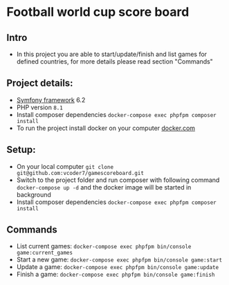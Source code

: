 # Football world cup score board

## Intro
- In this project you are able to start/update/finish and list games for defined countries, for more details please read section "Commands"

## Project details:
- [Symfony framework](https://symfony.com) 6.2
- PHP version ``8.1``
- Install composer dependencies ``docker-compose exec phpfpm composer install``
- To run the project install docker on your computer [docker.com](https://docker.com)

## Setup:
- On your local computer ```git clone git@github.com:vcoder7/gamescoreboard.git``` 
- Switch to the project folder and run composer with following command ``docker-compose up -d`` and the docker image will be started in background
- Install composer dependencies ``docker-compose exec phpfpm composer install``

## Commands
- List current games: ```docker-compose exec phpfpm bin/console game:current_games```
- Start a new game: ```docker-compose exec phpfpm bin/console game:start```
- Update a game: ```docker-compose exec phpfpm bin/console game:update```
- Finish a game: ```docker-compose exec phpfpm bin/console game:finish```
